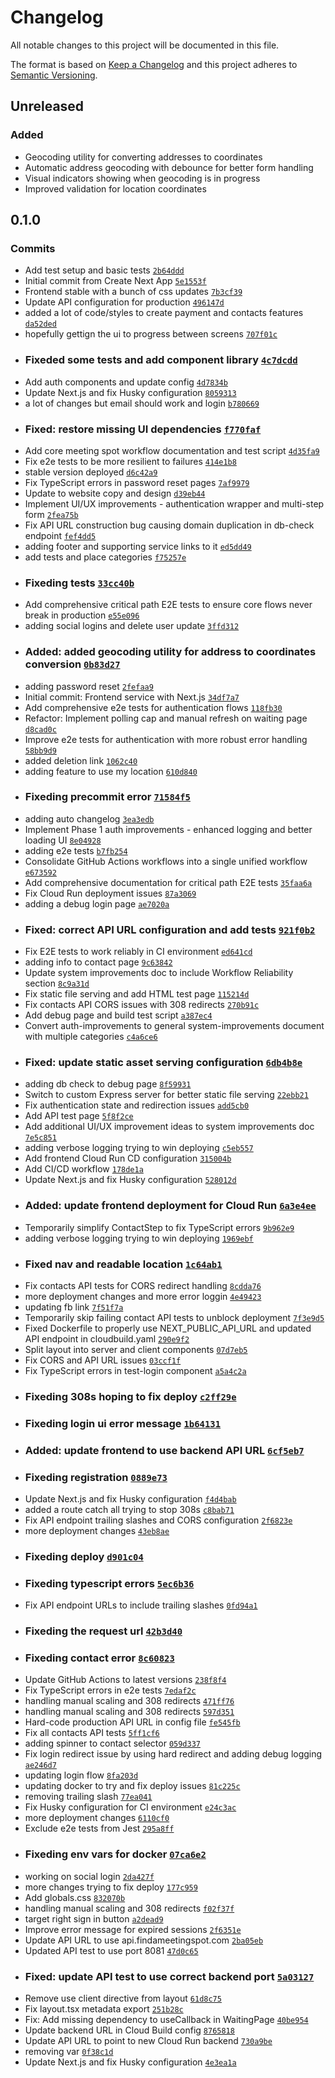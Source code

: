 # Changelog

All notable changes to this project will be documented in this file.

The format is based on [Keep a Changelog](https://keepachangelog.com/en/1.0.0/)
and this project adheres to [Semantic Versioning](https://semver.org/spec/v2.0.0.html).

## Unreleased

### Added

- Geocoding utility for converting addresses to coordinates
- Automatic address geocoding with debounce for better form handling
- Visual indicators showing when geocoding is in progress
- Improved validation for location coordinates

## 0.1.0

### Commits

- Add test setup and basic tests [`2b64ddd`](https://github.com/groots/meeting-spot-frontend/commit/2b64ddd48f530f89c8e4a6600c994631042aaa44)
- Initial commit from Create Next App [`5e1553f`](https://github.com/groots/meeting-spot-frontend/commit/5e1553f2a1b0af1e7b76d441af1423d1a797b42b)
- Frontend stable with a bunch of css updates [`7b3cf39`](https://github.com/groots/meeting-spot-frontend/commit/7b3cf39776a31c3d203fa1ec38bf2e1d2adc4cc3)
- Update API configuration for production [`496147d`](https://github.com/groots/meeting-spot-frontend/commit/496147d96a09e393ea386c7e92c57a90b8fbd57f)
- added a lot of code/styles to create payment and contacts features [`da52ded`](https://github.com/groots/meeting-spot-frontend/commit/da52ded05b76da327b56132074e8138ecd6bb6f9)
- hopefully gettign the ui to progress between screens [`707f01c`](https://github.com/groots/meeting-spot-frontend/commit/707f01c48e1589d8f749ee6db2e6c56638f55e85)
- ### Fixeded some tests and add component library [`4c7dcdd`](https://github.com/groots/meeting-spot-frontend/commit/4c7dcdd405f52c35cb587b85cf59dbf1b6d8eab1)
- Add auth components and update config [`4d7834b`](https://github.com/groots/meeting-spot-frontend/commit/4d7834b8013fb2ce7f4ce8b4cc95190ce89c0a28)
- Update Next.js and fix Husky configuration [`8059313`](https://github.com/groots/meeting-spot-frontend/commit/8059313f77a099bfa1a6e377ed5f40dde521b8eb)
- a lot of changes but email should work and login [`b780669`](https://github.com/groots/meeting-spot-frontend/commit/b7806695df9fca232f9c801f190dcf82180e7579)
- ### Fixed: restore missing UI dependencies [`f770faf`](https://github.com/groots/meeting-spot-frontend/commit/f770faf339d70dacdf0ec7959051cd8011660bb5)
- Add core meeting spot workflow documentation and test script [`4d35fa9`](https://github.com/groots/meeting-spot-frontend/commit/4d35fa97b8ad6cf48aa63674c22ab44ccc236aaa)
- Fix e2e tests to be more resilient to failures [`414e1b8`](https://github.com/groots/meeting-spot-frontend/commit/414e1b8a447e9d8b7c64edc2dffed72ed4e46023)
- stable version deployed [`d6c42a9`](https://github.com/groots/meeting-spot-frontend/commit/d6c42a918426027f4210e64468c2ecff98c56854)
- Fix TypeScript errors in password reset pages [`7af9979`](https://github.com/groots/meeting-spot-frontend/commit/7af9979117d2afeed9515b6537b347f9cb19bb3e)
- Update to website copy and design [`d39eb44`](https://github.com/groots/meeting-spot-frontend/commit/d39eb447518f2684d4adecc39a6a9052369af752)
- Implement UI/UX improvements - authentication wrapper and multi-step form [`2fea75b`](https://github.com/groots/meeting-spot-frontend/commit/2fea75bf4bb15902266965985f1c92ae7e4ddb87)
- Fix API URL construction bug causing domain duplication in db-check endpoint [`fef4dd5`](https://github.com/groots/meeting-spot-frontend/commit/fef4dd5c652766367054d5b5394be4f643357dd2)
- adding footer and supporting service links to it [`ed5dd49`](https://github.com/groots/meeting-spot-frontend/commit/ed5dd49ba1fd4b35bea98a1c056a4db67b270afb)
- add tests and place categories [`f75257e`](https://github.com/groots/meeting-spot-frontend/commit/f75257e47b5a2d7beecba4598f46b888b5c75efd)
- ### Fixeding tests [`33cc40b`](https://github.com/groots/meeting-spot-frontend/commit/33cc40ba6ed45cb1e91807b71295bc18ce310b1a)
- Add comprehensive critical path E2E tests to ensure core flows never break in production [`e55e096`](https://github.com/groots/meeting-spot-frontend/commit/e55e096292b53607d3e56bff3aece59d816b99e9)
- adding social logins and delete user update [`3ffd312`](https://github.com/groots/meeting-spot-frontend/commit/3ffd31204a514af152d7f1428d72c7b68429a9ae)
- ### Added: added geocoding utility for address to coordinates conversion [`0b83d27`](https://github.com/groots/meeting-spot-frontend/commit/0b83d279e1293933e7803b3e9f22c75ca9e0d6b8)
- adding password reset [`2fefaa9`](https://github.com/groots/meeting-spot-frontend/commit/2fefaa96cc82bd62b2939bed744c0052d5338422)
- Initial commit: Frontend service with Next.js [`34df7a7`](https://github.com/groots/meeting-spot-frontend/commit/34df7a72602363ba187f837186790e71ec5e320c)
- Add comprehensive e2e tests for authentication flows [`118fb30`](https://github.com/groots/meeting-spot-frontend/commit/118fb30b1244b8eb72b5f4f65a83064ea26da782)
- Refactor: Implement polling cap and manual refresh on waiting page [`d8cad0c`](https://github.com/groots/meeting-spot-frontend/commit/d8cad0ce235cdec8e85c4fc8a0ac1b51ecb1c9ef)
- Improve e2e tests for authentication with more robust error handling [`58bb9d9`](https://github.com/groots/meeting-spot-frontend/commit/58bb9d93c9ea275bc4dc491e3b6bb8717bfe3027)
- added deletion link [`1062c40`](https://github.com/groots/meeting-spot-frontend/commit/1062c408e82f69489e45a3ca9458d4b77e1daa24)
- adding feature to use my location [`610d840`](https://github.com/groots/meeting-spot-frontend/commit/610d840667b2d33ec8c472e9ecad71a08bdaf8f4)
- ### Fixeding precommit error [`71584f5`](https://github.com/groots/meeting-spot-frontend/commit/71584f5808e897b7b69cf6974766244d0e8bbd91)
- adding auto changelog [`3ea3edb`](https://github.com/groots/meeting-spot-frontend/commit/3ea3edb1cd9d62cf41012a1f3f75182b33a1034f)
- Implement Phase 1 auth improvements - enhanced logging and better loading UI [`8e04928`](https://github.com/groots/meeting-spot-frontend/commit/8e049287675a7c595eecf540e187f860353dd869)
- adding e2e tests [`b7fb254`](https://github.com/groots/meeting-spot-frontend/commit/b7fb2540606a848cec02caa7d12421c09cf555e0)
- Consolidate GitHub Actions workflows into a single unified workflow [`e673592`](https://github.com/groots/meeting-spot-frontend/commit/e673592bc565893b93128711c3d5474ade28d16e)
- Add comprehensive documentation for critical path E2E tests [`35faa6a`](https://github.com/groots/meeting-spot-frontend/commit/35faa6a577421ce53185c415e83839cb1d4ec319)
- Fix Cloud Run deployment issues [`87a3069`](https://github.com/groots/meeting-spot-frontend/commit/87a3069ec15221dcb26aba4f9908216dbc600231)
- adding a debug login page [`ae7020a`](https://github.com/groots/meeting-spot-frontend/commit/ae7020a6305391422c7e8ccc8309a2685a5d3a3f)
- ### Fixed: correct API URL configuration and add tests [`921f0b2`](https://github.com/groots/meeting-spot-frontend/commit/921f0b29884bc516323b5b9c62b94298b289a4c6)
- Fix E2E tests to work reliably in CI environment [`ed641cd`](https://github.com/groots/meeting-spot-frontend/commit/ed641cdce34b943ed6dad24e9ec9216e892e1e9b)
- adding info to contact page [`9c63842`](https://github.com/groots/meeting-spot-frontend/commit/9c63842eee3b33d5beec263038f61171e6c9c1d7)
- Update system improvements doc to include Workflow Reliability section [`8c9a31d`](https://github.com/groots/meeting-spot-frontend/commit/8c9a31d1683ee9404f465363bbb11320d4b7ae51)
- Fix static file serving and add HTML test page [`115214d`](https://github.com/groots/meeting-spot-frontend/commit/115214d8b8a3cd6c898f1d12e716b13b8a2c31d8)
- Fix contacts API CORS issues with 308 redirects [`270b91c`](https://github.com/groots/meeting-spot-frontend/commit/270b91c7ea0ba62f182a231113c0703ef52156a6)
- Add debug page and build test script [`a387ec4`](https://github.com/groots/meeting-spot-frontend/commit/a387ec4aaa7a7573de7b6fb835926002214d6957)
- Convert auth-improvements to general system-improvements document with multiple categories [`c4a6ce6`](https://github.com/groots/meeting-spot-frontend/commit/c4a6ce6bca4c7345cdb7d699d8e3e4febd017257)
- ### Fixed: update static asset serving configuration [`6db4b8e`](https://github.com/groots/meeting-spot-frontend/commit/6db4b8ebecee8b3a0440dd4f2cba6696e7c12923)
- adding db check to debug page [`8f59931`](https://github.com/groots/meeting-spot-frontend/commit/8f59931529cc263b9efedbe051737d9e90ed1329)
- Switch to custom Express server for better static file serving [`22ebb21`](https://github.com/groots/meeting-spot-frontend/commit/22ebb21ee7d5de23292401e97cd0c128643ee027)
- Fix authentication state and redirection issues [`add5cb0`](https://github.com/groots/meeting-spot-frontend/commit/add5cb082f41f5bbb4b28723e8b886928023a11d)
- Add API test page [`5f8f2ce`](https://github.com/groots/meeting-spot-frontend/commit/5f8f2ce00d5511e34a29f7c2b610f4bfc8dd83cd)
- Add additional UI/UX improvement ideas to system improvements doc [`7e5c851`](https://github.com/groots/meeting-spot-frontend/commit/7e5c85128769efed6c36393cbbc7bfaeeb6b6edd)
- adding verbose logging trying to win deploying [`c5eb557`](https://github.com/groots/meeting-spot-frontend/commit/c5eb5572b9b18d89335624774179289e50b81f1f)
- Add frontend Cloud Run CD configuration [`315004b`](https://github.com/groots/meeting-spot-frontend/commit/315004b456bb88262f3ccbbb1e10b8ec2329fc8d)
- Add CI/CD workflow [`178de1a`](https://github.com/groots/meeting-spot-frontend/commit/178de1a24c7fda8b08b084133870edcce9e8c1c3)
- Update Next.js and fix Husky configuration [`528012d`](https://github.com/groots/meeting-spot-frontend/commit/528012d6b8582e515dabc340c84424c2faa3a8b2)
- ### Added: update frontend deployment for Cloud Run [`6a3e4ee`](https://github.com/groots/meeting-spot-frontend/commit/6a3e4ee1b2d4c116b054edf6001522399de0cd45)
- Temporarily simplify ContactStep to fix TypeScript errors [`9b962e9`](https://github.com/groots/meeting-spot-frontend/commit/9b962e9154eef360bb44b34f8ee8aabfe7933fe1)
- adding verbose logging trying to win deploying [`1969ebf`](https://github.com/groots/meeting-spot-frontend/commit/1969ebfba5aeaf491cecfa3ad94bd6e1aa118c56)
- ### Fixed nav and readable location [`1c64ab1`](https://github.com/groots/meeting-spot-frontend/commit/1c64ab1ff2d89e240970f95d9e0a0c17a4eb337f)
- Fix contacts API tests for CORS redirect handling [`8cdda76`](https://github.com/groots/meeting-spot-frontend/commit/8cdda767eecbcfed03c2d72fa7871e197a0dbf33)
- more deployment changes and more error loggin [`4e49423`](https://github.com/groots/meeting-spot-frontend/commit/4e49423d6eb5e258db6c124771a995ccec38d4cf)
- updating fb link [`7f51f7a`](https://github.com/groots/meeting-spot-frontend/commit/7f51f7a461c992e74fd6569f39a1dbc008111d2a)
- Temporarily skip failing contact API tests to unblock deployment [`7f3e9d5`](https://github.com/groots/meeting-spot-frontend/commit/7f3e9d5999dc37ae55e761c9a0703e123c112d4a)
- Fixed Dockerfile to properly use NEXT_PUBLIC_API_URL and updated API endpoint in cloudbuild.yaml [`290e9f2`](https://github.com/groots/meeting-spot-frontend/commit/290e9f255f5ede900c92914c95df6bb0946eb140)
- Split layout into server and client components [`07d7eb5`](https://github.com/groots/meeting-spot-frontend/commit/07d7eb58943ea71fe1e3689b4e65395cac265417)
- Fix CORS and API URL issues [`03ccf1f`](https://github.com/groots/meeting-spot-frontend/commit/03ccf1f1b8a53b9ed0065815cacb51582b61776a)
- Fix TypeScript errors in test-login component [`a5a4c2a`](https://github.com/groots/meeting-spot-frontend/commit/a5a4c2a8c9e7b5c3dac72ea1bc3b641b610bc1b4)
- ### Fixeding 308s hoping to fix deploy [`c2ff29e`](https://github.com/groots/meeting-spot-frontend/commit/c2ff29eb0be84bed238f50566ab99b3410a17e9c)
- ### Fixeding login ui error message [`1b64131`](https://github.com/groots/meeting-spot-frontend/commit/1b64131d056f3d9a07fd80a9e9f73e61cebb2e0a)
- ### Added: update frontend to use backend API URL [`6cf5eb7`](https://github.com/groots/meeting-spot-frontend/commit/6cf5eb7c48886a54a3ef68d8bd18b74cba83facb)
- ### Fixeding registration [`0889e73`](https://github.com/groots/meeting-spot-frontend/commit/0889e73ce85fd9edbc66ad726428b3519814c956)
- Update Next.js and fix Husky configuration [`f4d4bab`](https://github.com/groots/meeting-spot-frontend/commit/f4d4babd4b110ee34c38a23583eece5978c10b03)
- added a route catch all trying to stop 308s [`c8bab71`](https://github.com/groots/meeting-spot-frontend/commit/c8bab7105b3f69b6537517d598f7d8327c576b7b)
- Fix API endpoint trailing slashes and CORS configuration [`2f6823e`](https://github.com/groots/meeting-spot-frontend/commit/2f6823ec755db4e7bf0550fd64a88b8da2008f99)
- more deployment changes [`43eb8ae`](https://github.com/groots/meeting-spot-frontend/commit/43eb8aeb85154d32ad23a5ed719834b28a6efc87)
- ### Fixeding deploy [`d901c04`](https://github.com/groots/meeting-spot-frontend/commit/d901c04ce671154b53afa37f9b7dc34b409f78c3)
- ### Fixeding typescript errors [`5ec6b36`](https://github.com/groots/meeting-spot-frontend/commit/5ec6b368cc303c17a71ef606b542ac984d458619)
- Fix API endpoint URLs to include trailing slashes [`0fd94a1`](https://github.com/groots/meeting-spot-frontend/commit/0fd94a145fa059bbfcab6c01e711a059a0e3d757)
- ### Fixeding the request url [`42b3d40`](https://github.com/groots/meeting-spot-frontend/commit/42b3d406dfdca329bfb66813f7c54737414532ea)
- ### Fixeding contact error [`8c60823`](https://github.com/groots/meeting-spot-frontend/commit/8c60823afea640a865bc074eb24751b7757933f9)
- Update GitHub Actions to latest versions [`238f8f4`](https://github.com/groots/meeting-spot-frontend/commit/238f8f486141ecd4b7ff0d38efebeb3ef99f34c0)
- Fix TypeScript errors in e2e tests [`7edaf2c`](https://github.com/groots/meeting-spot-frontend/commit/7edaf2cac994b2fe5a99e249e79218bf45adf501)
- handling manual scaling and 308 redirects [`471ff76`](https://github.com/groots/meeting-spot-frontend/commit/471ff76bcfe844de366fae792a852111171a7188)
- handling manual scaling and 308 redirects [`597d351`](https://github.com/groots/meeting-spot-frontend/commit/597d3516408efee97c4ff82834f93be32c334af3)
- Hard-code production API URL in config file [`fe545fb`](https://github.com/groots/meeting-spot-frontend/commit/fe545fbde2cc9ce4e34d23ac0d27240b57d7f415)
- Fix all contacts API tests [`5ff1cf6`](https://github.com/groots/meeting-spot-frontend/commit/5ff1cf61f8909ee1af5165868716823d43c546c8)
- adding spinner to contact selector [`059d337`](https://github.com/groots/meeting-spot-frontend/commit/059d337e5d54f8c00b8e6d5bc013921430efa49a)
- Fix login redirect issue by using hard redirect and adding debug logging [`ae246d7`](https://github.com/groots/meeting-spot-frontend/commit/ae246d77aa75bdd0263f71180b86ac67109a0a6d)
- updating login flow [`8fa203d`](https://github.com/groots/meeting-spot-frontend/commit/8fa203d3b4104763ef460646820c44a3f082bec1)
- updating docker to try and fix deploy issues [`81c225c`](https://github.com/groots/meeting-spot-frontend/commit/81c225c2b7338ab58f05c483527814e2e90f3df1)
- removing trailing slash [`77ea041`](https://github.com/groots/meeting-spot-frontend/commit/77ea0415ed1a2a35cc686350a871f53329e1371e)
- Fix Husky configuration for CI environment [`e24c3ac`](https://github.com/groots/meeting-spot-frontend/commit/e24c3ac42f501d6f5656b3348f80dcce64696386)
- more deployment changes [`6110cf0`](https://github.com/groots/meeting-spot-frontend/commit/6110cf0997fc84ab59081abb625ff4917c0a7194)
- Exclude e2e tests from Jest [`295a8ff`](https://github.com/groots/meeting-spot-frontend/commit/295a8ff061bcad88bb8f003785240535d6158605)
- ### Fixeding env vars for docker [`07ca6e2`](https://github.com/groots/meeting-spot-frontend/commit/07ca6e2b5d2756a0a9cab2f5b33e8c6bd49c3c33)
- working on social login [`2da427f`](https://github.com/groots/meeting-spot-frontend/commit/2da427f261f92b33aa14d44bc3ea4d798c1e94bd)
- more changes trying to fix deploy [`177c959`](https://github.com/groots/meeting-spot-frontend/commit/177c959a3d1bccba02cea68eebabb47f94ca18bc)
- Add globals.css [`832070b`](https://github.com/groots/meeting-spot-frontend/commit/832070b2ec9b0d7780daebb7ab9706b31745e6a4)
- handling manual scaling and 308 redirects [`f02f37f`](https://github.com/groots/meeting-spot-frontend/commit/f02f37f100dc0d5e0190772f2d01bf340f98d7bd)
- target right sign in button [`a2dead9`](https://github.com/groots/meeting-spot-frontend/commit/a2dead9230ca629f8d5ad7f598fdc860cf6af6bc)
- Improve error message for expired sessions [`2f6351e`](https://github.com/groots/meeting-spot-frontend/commit/2f6351e206bf038b510343de4a8a9bf8655c519c)
- Update API URL to use api.findameetingspot.com [`2ba05eb`](https://github.com/groots/meeting-spot-frontend/commit/2ba05eb2f2e0c38eb65a283f6cb2b044421195fb)
- Updated API test to use port 8081 [`47d0c65`](https://github.com/groots/meeting-spot-frontend/commit/47d0c6574e444f17b87688ca86dabff1233f54ac)
- ### Fixed: update API test to use correct backend port [`5a03127`](https://github.com/groots/meeting-spot-frontend/commit/5a0312738ab9de4c70dc822b31f5a00999ab1711)
- Remove use client directive from layout [`61d8c75`](https://github.com/groots/meeting-spot-frontend/commit/61d8c75297e8e55680ac7cdb6837605553e45bd2)
- Fix layout.tsx metadata export [`251b28c`](https://github.com/groots/meeting-spot-frontend/commit/251b28c4dcb42e916123e0c98c288f068178fe51)
- Fix: Add missing dependency to useCallback in WaitingPage [`40be954`](https://github.com/groots/meeting-spot-frontend/commit/40be9547e0c27150258572405cc69dd7da21f9b5)
- Update backend URL in Cloud Build config [`8765818`](https://github.com/groots/meeting-spot-frontend/commit/8765818a3986e22695d9de8704cfb8b6702452fa)
- Update API URL to point to new Cloud Run backend [`730a9be`](https://github.com/groots/meeting-spot-frontend/commit/730a9be6d8933ce32b7eb23b909a95e1ec05dd4a)
- removing var [`0f38c1d`](https://github.com/groots/meeting-spot-frontend/commit/0f38c1d0f6571af5185447788a3362ca5117fa92)
- Update Next.js and fix Husky configuration [`4e3ea1a`](https://github.com/groots/meeting-spot-frontend/commit/4e3ea1adada1e8513373be8aae1715790c7539be)
